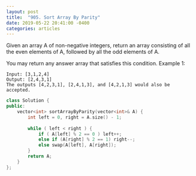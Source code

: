 ```yaml
---
layout: post
title:  "905. Sort Array By Parity"
date: 2019-05-22 20:41:00 -0400
categories: articles
---
```


Given an array A of non-negative integers, return an array consisting of all the even elements of A, followed by all the odd elements of A.

You may return any answer array that satisfies this condition.
Example 1:
```
Input: [3,1,2,4]
Output: [2,4,3,1]
The outputs [4,2,3,1], [2,4,1,3], and [4,2,1,3] would also be accepted.
```
```c++
class Solution {
public:
    vector<int> sortArrayByParity(vector<int>& A) {
        int left = 0, right = A.size() - 1;
        
        while ( left < right ) {
            if ( A[left] % 2 == 0 ) left++;
            else if (A[right] % 2 == 1) right--;
            else swap(A[left], A[right]);
        }
        return A;
    }
};
```